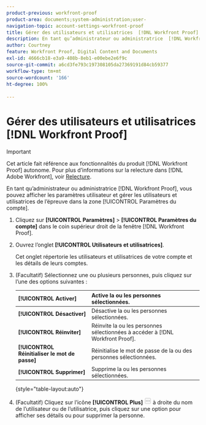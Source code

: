 ```yaml
---
product-previous: workfront-proof
product-area: documents;system-administration;user-
navigation-topic: account-settings-workfront-proof
title: Gérer des utilisateurs et utilisatrices  [!DNL Workfront Proof]
description: En tant qu’administrateur ou administratrice  [!DNL Workfront Proof] , vous pouvez afficher les paramètres utilisateur et gérer les utilisateurs et utilisatrices de l’épreuve dans la zone [!UICONTROL Paramètres du compte].
author: Courtney
feature: Workfront Proof, Digital Content and Documents
exl-id: 4666cb18-e3a9-408b-8eb1-e00ebe2e6f9c
source-git-commit: a6cd3fe793c197308105da27369191d84cb59377
workflow-type: tm+mt
source-wordcount: '166'
ht-degree: 100%

---
```


# Gérer des utilisateurs et utilisatrices [!DNL Workfront Proof]

>[!IMPORTANT]
>
>Cet article fait référence aux fonctionnalités du produit [!DNL Workfront Proof] autonome. Pour plus d’informations sur la relecture dans [!DNL Adobe Workfront], voir [Relecture](../../../review-and-approve-work/proofing/proofing.md).

En tant qu’administrateur ou administratrice [!DNL Workfront Proof], vous pouvez afficher les paramètres utilisateur et gérer les utilisateurs et utilisatrices de l’épreuve dans la zone [!UICONTROL Paramètres du compte].

1. Cliquez sur **[!UICONTROL Paramètres]** > **[!UICONTROL Paramètres du compte]** dans le coin supérieur droit de la fenêtre [!DNL Workfront Proof].

1. Ouvrez l’onglet **[!UICONTROL Utilisateurs et utilisatrices]**.

   Cet onglet répertorie les utilisateurs et utilisatrices de votre compte et les détails de leurs comptes.

1. (Facultatif) Sélectionnez une ou plusieurs personnes, puis cliquez sur l’une des options suivantes :

   | **[!UICONTROL Activer]** | Active la ou les personnes sélectionnées. |
   |---|---|
   | **[!UICONTROL Désactiver]** | Désactive la ou les personnes sélectionnées. |
   | **[!UICONTROL Réinviter]** | Réinvite la ou les personnes sélectionnées à accéder à [!DNL Workfront Proof]. |
   | **[!UICONTROL Réinitialiser le mot de passe]** | Réinitialise le mot de passe de la ou des personnes sélectionnées. |
   | **[!UICONTROL Supprimer]** | Supprime la ou les personnes sélectionnées. |

   {style="table-layout:auto"}

1. (Facultatif) Cliquez sur l’icône **[!UICONTROL Plus]** ![[!DNL More_button_small].png](assets/more-button-small.png) à droite du nom de l’utilisateur ou de l’utilisatrice, puis cliquez sur une option pour afficher ses détails ou pour supprimer la personne.
